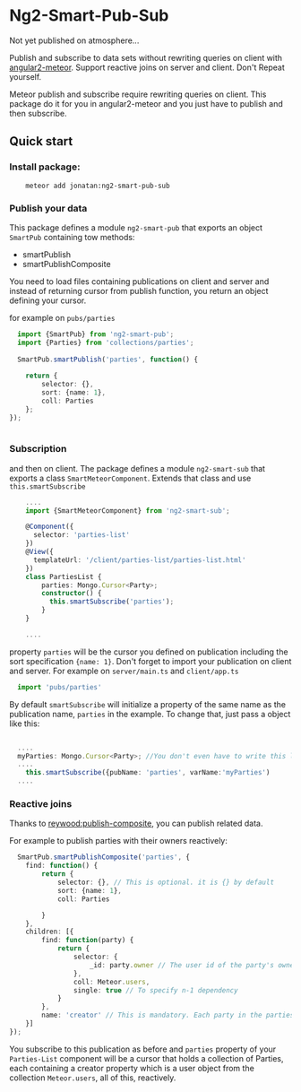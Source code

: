 # Ng2-Smart-Pub-Sub

Not yet published on atmosphere...

Publish and subscribe to data sets without rewriting queries on client with [angular2-meteor](https://atmospherejs.com/urigo/angular2-meteor). Support reactive joins on server and client.
Don't Repeat yourself.

Meteor publish and subscribe require rewriting queries on client. This package do it for you in angular2-meteor and you just have to publish and then subscribe. 

## Quick start

### Install package:
````
    meteor add jonatan:ng2-smart-pub-sub
````
### Publish your data

This package defines a module `ng2-smart-pub` that exports an object `SmartPub` containing tow methods: 
* smartPublish 
* smartPublishComposite

You need to load files containing publications on client and server and instead of returning cursor from publish function, you return an object defining your cursor.

for example on `pubs/parties`
```ts
  import {SmartPub} from 'ng2-smart-pub';
  import {Parties} from 'collections/parties';
  
  SmartPub.smartPublish('parties', function() {
   
    return {
        selector: {},
        sort: {name: 1},
        coll: Parties
    };
});
  
```

### Subscription

and then on client. The package defines a module `ng2-smart-sub` that exports a class `SmartMeteorComponent`. Extends that class and use `this.smartSubscribe`

````ts
    ....
    import {SmartMeteorComponent} from 'ng2-smart-sub';

    @Component({
      selector: 'parties-list'
    })
    @View({
      templateUrl: '/client/parties-list/parties-list.html'
    })
    class PartiesList {
        parties: Mongo.Cursor<Party>;
        constructor() {
          this.smartSubscribe('parties');
        }
    }

    ....
````
property `parties` will be the cursor you defined on publication including the sort specification `{name: 1}`.
Don't forget to import your publication on client and server.
For example on `server/main.ts` and `client/app.ts`

```ts
  import 'pubs/parties'
```
By default `smartSubscribe` will initialize a property of the same name as the publication name, `parties` in the example. To change that, just pass a object like this: 

```ts

  ....
  myParties: Mongo.Cursor<Party>; //You don't even have to write this line but it makes things clear.
  ....
    this.smartSubscribe({pubName: 'parties', varName:'myParties')
  ....
```

### Reactive joins

Thanks to [reywood:publish-composite](https://atmospherejs.com/reywood/publish-composite), you can publish related data.

For example to publish parties with their owners reactively:

```ts
  SmartPub.smartPublishComposite('parties', {
    find: function() {
        return {
            selector: {}, // This is optional. it is {} by default
            sort: {name: 1},
            coll: Parties

        }
    },
    children: [{
        find: function(party) {
            return {
                selector: {
                    _id: party.owner // The user id of the party's owner
                },
                coll: Meteor.users,
                single: true // To specify n-1 dependency 
            }
        },
        name: 'creator' // This is mandatory. Each party in the parties cursor on client will have a creator property. It will be an object because of single: true, otherwise, it would be a  cursor.
    }]
});
```
You subscribe to this publication as before and `parties` property of your `Parties-List` component will be a cursor that holds a collection of Parties, each containing a creator property which is a user object from the collection `Meteor.users`, all of this,  reactively.
